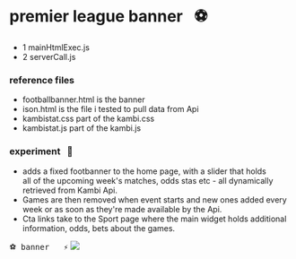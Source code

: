 # premier league banner &nbsp; :soccer:
- 1 mainHtmlExec.js
- 2 serverCall.js

### reference files
- footballbanner.html is the banner
- ison.html is the file i tested to pull data from Api
- kambistat.css part of the kambi.css
- kambistat.js part of the kambi.js

### experiment  &nbsp; :monkey:
- adds a fixed footbanner to the home page, with a slider that holds    
  all of the upcoming week's matches, odds stas etc - all dynamically retrieved from Kambi Api.    
- Games are then removed when event starts and new ones added every week or as soon as they're made available
  by the Api.    
- Cta links take to the Sport page where the main widget holds additional information, odds, bets about the games.
  


<kbd>:soccer: banner &nbsp; :zap:</kbd>
![](../images/FixedFootbanner.png)